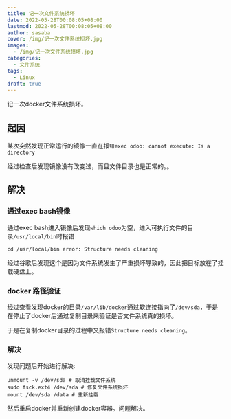 ```yaml
---
title: 记一次文件系统损坏
date: 2022-05-28T00:08:05+08:00
lastmod: 2022-05-28T00:08:05+08:00
author: sasaba
cover: /img/记一次文件系统损坏.jpg
images:
  - /img/记一次文件系统损坏.jpg
categories:
  - 文件系统
tags:
  - Linux
draft: true
---
```


记一次docker文件系统损坏。

<!--more-->

## 起因

某次突然发现正常运行的镜像一直在报`错exec odoo: cannot execute: Is a directory`

经过检查后发现镜像没有改变过，而且文件目录也是正常的。。

## 解决

### 通过exec bash镜像

通过exec bash进入镜像后发现`which odoo`为空，进入可执行文件的目录`/usr/local/bin`时报错

```text
cd /usr/local/bin error: Structure needs cleaning
```

经过谷歌后发现这个是因为文件系统发生了严重损坏导致的，因此把目标放在了挂载硬盘上。

### docker 路径验证

经过查看发现docker的目录`/var/lib/docker`通过软连接指向了`/dev/sda`，于是在停止了docker后通过复制目录来验证是否文件系统真的损坏。

于是在复制docker目录的过程中又报错`Structure needs cleaning`。


### 解决

发现问题后开始进行解决: 

```shell
unmount -v /dev/sda # 取消挂载文件系统
sudo fsck.ext4 /dev/sda # 修复文件系统损坏
mount /dev/sda /data # 重新挂载
```

然后重启docker并重新创建docker容器。问题解决。



















